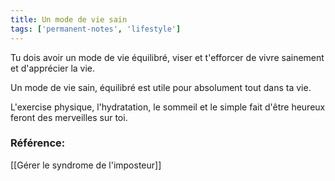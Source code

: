 ```yaml
---
title: Un mode de vie sain
tags: ['permanent-notes', 'lifestyle']
---
```


Tu dois avoir un mode de vie équilibré, viser et t'efforcer de vivre sainement et d'apprécier la vie.

Un mode de vie sain, équilibré est utile pour absolument tout dans ta vie. 

L'exercise physique, l'hydratation, le sommeil et le simple fait d'être heureux feront des merveilles sur toi. 


### Référence: 
[[Gérer le syndrome de l'imposteur]]